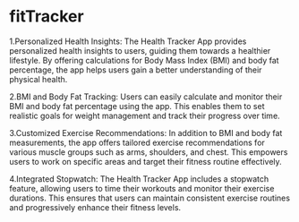 # fitTracker
1.Personalized Health Insights:
The Health Tracker App provides personalized health insights to users, guiding them towards a healthier lifestyle. By offering calculations for Body Mass Index (BMI) and body fat percentage, the app helps users gain a better understanding of their physical health.

2.BMI and Body Fat Tracking:
Users can easily calculate and monitor their BMI and body fat percentage using the app. This enables them to set realistic goals for weight management and track their progress over time.

3.Customized Exercise Recommendations:
In addition to BMI and body fat measurements, the app offers tailored exercise recommendations for various muscle groups such as arms, shoulders, and chest. This empowers users to work on specific areas and target their fitness routine effectively.

4.Integrated Stopwatch:
The Health Tracker App includes a stopwatch feature, allowing users to time their workouts and monitor their exercise durations. This ensures that users can maintain consistent exercise routines and progressively enhance their fitness levels.
